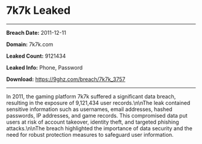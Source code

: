 # 7k7k Leaked

------------
**Breach Date:** 2011-12-11

**Domain:** 7k7k.com

**Leaked Count:** 9121434

**Leaked Info:** Phone, Password

**Download:** https://9ghz.com/breach/7k7k_3757

------------
In 2011, the gaming platform 7k7k suffered a significant data breach, resulting in the exposure of 9,121,434 user records.\n\nThe leak contained sensitive information such as usernames, email addresses, hashed passwords, IP addresses, and game records. This compromised data put users at risk of account takeover, identity theft, and targeted phishing attacks.\n\nThe breach highlighted the importance of data security and the need for robust protection measures to safeguard user information.

